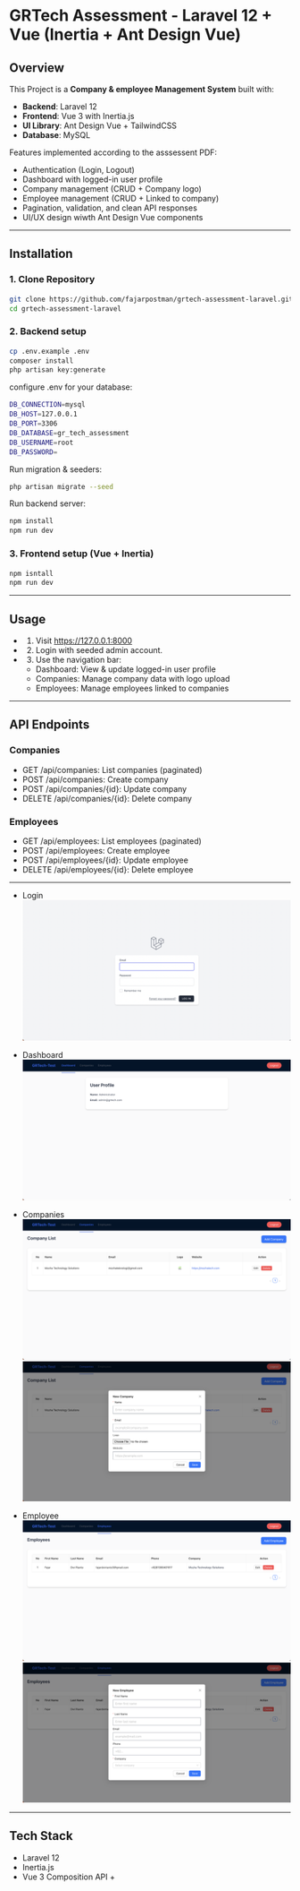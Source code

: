 # GRTech Assessment - Laravel 12 + Vue (Inertia + Ant Design Vue)

## Overview

This Project is a **Company & employee Management System** built with:

- **Backend**: Laravel 12
- **Frontend**: Vue 3 with Inertia.js
- **UI Library**: Ant Design Vue + TailwindCSS
- **Database**: MySQL

Features implemented according to the asssessent PDF:

- Authentication (Login, Logout)
- Dashboard with logged-in user profile
- Company management (CRUD + Company logo)
- Employee management (CRUD + Linked to company)
- Pagination, validation, and clean API responses
- UI/UX design wiwth Ant Design Vue components

---
## Installation

### 1. Clone Repository

```bash
git clone https://github.com/fajarpostman/grtech-assessment-laravel.git
cd grtech-assessment-laravel
```

### 2. Backend setup

```bash
cp .env.example .env
composer install
php artisan key:generate
```

configure .env for your database:

```bash
DB_CONNECTION=mysql
DB_HOST=127.0.0.1
DB_PORT=3306
DB_DATABASE=gr_tech_assessment
DB_USERNAME=root
DB_PASSWORD=
```

Run migration & seeders:
```bash
php artisan migrate --seed
```

Run backend server:
```bash
npm install
npm run dev
```

### 3. Frontend setup (Vue + Inertia)

```bash
npm isntall
npm run dev
```

---
## Usage

- 1. Visit https://127.0.0.1:8000
- 2. Login with seeded admin account.
- 3. Use the navigation bar:
    - Dashboard: View & update logged-in user profile
    - Companies: Manage company data with logo upload
    - Employees: Manage employees linked to companies

---
## API Endpoints

### Companies
- GET /api/companies: List companies (paginated)
- POST /api/companies: Create company
- POST /api/companies/{id}: Update company
- DELETE /api/companies/{id}: Delete company

### Employees
- GET /api/employees: List employees (paginated)
- POST /api/employees: Create employee
- POST /api/employees/{id}: Update employee
- DELETE /api/employees/{id}: Delete employee

---
- Login
![alt text](image.png)

- Dashboard
![alt text](image-1.png)

- Companies
![alt text](image-2.png)
![alt text](image-3.png)

- Employee
![alt text](image-4.png)
![alt text](image-5.png)

---
## Tech Stack

- Laravel 12
- Inertia.js
- Vue 3 Composition API + <script setup>
- Ant Design Vue (UI Components)
- TailwindCSS (styling utility classes)
- MySQL (Database)

---
## Author
Develop by **Fajar Dwi Rianto** as part of the GRTehc Technical Assessment.